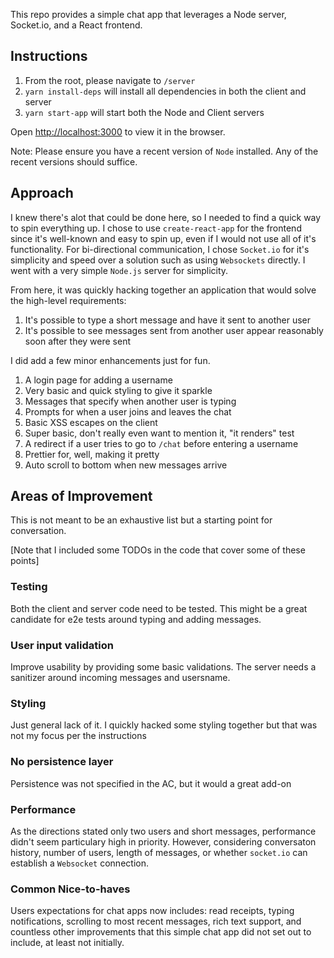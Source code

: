 This repo provides a simple chat app that leverages a Node server, Socket.io, and a React frontend.  

## Instructions

1. From the root, please navigate to `/server`
2. `yarn install-deps` will install all dependencies in both the client and server
3. `yarn start-app` will start both the Node and Client servers

Open [http://localhost:3000](http://localhost:3000) to view it in the browser.

Note: Please ensure you have a recent version of `Node` installed.  Any of the recent versions should suffice.  

## Approach

I knew there's alot that could be done here, so I needed to find a quick way to spin everything up.    I chose to use `create-react-app` for the frontend since it's well-known and easy to spin up, even if I would not use all of it's functionality.  For bi-directional communication, I chose `Socket.io` for it's simplicity and speed over a solution such as using `Websockets` directly.  I went with a very simple `Node.js` server for simplicity.

From here, it was quickly hacking together an application that would solve the high-level requirements:

1. It's possible to type a short message and have it sent to another user 
2. It's possible to see messages sent from another user appear reasonably soon after they were sent

I did add a few minor enhancements just for fun.

1. A login page for adding a username
2. Very basic and quick styling to give it sparkle
3. Messages that specify when another user is typing
4. Prompts for when a user joins and leaves the chat
5. Basic XSS escapes on the client
6. Super basic, don't really even want to mention it, "it renders" test
7. A redirect if a user tries to go to `/chat` before entering a username
8. Prettier for, well, making it pretty
9. Auto scroll to bottom when new messages arrive

## Areas of Improvement

This is not meant to be an exhaustive list but a starting point for conversation.

[Note that I included some TODOs in the code that cover some of these points]

### Testing

Both the client and server code need to be tested.  This might be a great candidate for e2e tests around typing and adding messages.  

### User input validation

Improve usability by providing some basic validations.  The server needs a sanitizer around incoming messages and usersname.

### Styling 

Just general lack of it.  I quickly hacked some styling together but that was not my focus per the instructions

### No persistence layer

Persistence was not specified in the AC, but it would a great add-on

### Performance

As the directions stated only two users and short messages, performance didn't seem particulary high in priority.  However, considering conversaton history, number of users, length of messages, or whether `socket.io` can establish a `Websocket` connection.

### Common Nice-to-haves

Users expectations for chat apps now includes: read receipts, typing notifications, scrolling to most recent messages, rich text support, and countless other improvements that this simple chat app did not set out to include, at least not initially. 
